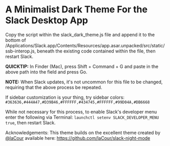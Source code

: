 

# A Minimalist Dark Theme For the Slack Desktop App

Copy the script within the slack_dark_theme.js file and append it to the bottom of /Applications/Slack.app/Contents/Resources/app.asar.unpacked/src/static/ssb-interop.js, beneath the existing code contained within the file, then restart Slack.

**QUICKTIP:** In Finder (Mac), press Shift + Command + G and paste in the above path into the field and press Go.

**NOTE:** When Slack updates, it's not uncommon for this file to be changed, requiring that the above process be repeated.

If sidebar customization is your thing, try sidebar colors: `#363636,#444A47,#D39B46,#FFFFFF,#434745,#FFFFFF,#99D04A,#DB6668`

While not necessary for this process, to enable Slack's developer menu enter the following via Terminal: `launchctl setenv SLACK_DEVELOPER_MENU true`, then restart Slack.

Acknowledgements:
This theme builds on the excellent theme created by [@laCour](https://github.com/laCour/) available here: https://github.com/laCour/slack-night-mode

